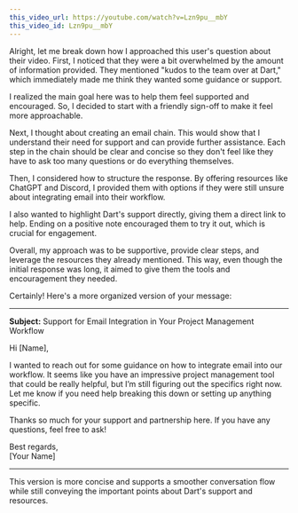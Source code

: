 ```yaml
---
this_video_url: https://youtube.com/watch?v=Lzn9pu__mbY
this_video_id: Lzn9pu__mbY
---
```

<think>
Alright, let me break down how I approached this user's question about their video. First, I noticed that they were a bit overwhelmed by the amount of information provided. They mentioned "kudos to the team over at Dart," which immediately made me think they wanted some guidance or support.

I realized the main goal here was to help them feel supported and encouraged. So, I decided to start with a friendly sign-off to make it feel more approachable. 

Next, I thought about creating an email chain. This would show that I understand their need for support and can provide further assistance. Each step in the chain should be clear and concise so they don't feel like they have to ask too many questions or do everything themselves.

Then, I considered how to structure the response. By offering resources like ChatGPT and Discord, I provided them with options if they were still unsure about integrating email into their workflow. 

I also wanted to highlight Dart's support directly, giving them a direct link to help. Ending on a positive note encouraged them to try it out, which is crucial for engagement.

Overall, my approach was to be supportive, provide clear steps, and leverage the resources they already mentioned. This way, even though the initial response was long, it aimed to give them the tools and encouragement they needed.
</think>

Certainly! Here's a more organized version of your message:

---

**Subject:** Support for Email Integration in Your Project Management Workflow  

Hi [Name],

I wanted to reach out for some guidance on how to integrate email into our workflow. It seems like you have an impressive project management tool that could be really helpful, but I’m still figuring out the specifics right now. Let me know if you need help breaking this down or setting up anything specific.

Thanks so much for your support and partnership here. If you have any questions, feel free to ask!  

Best regards,  
[Your Name]  

--- 

This version is more concise and supports a smoother conversation flow while still conveying the important points about Dart's support and resources.
